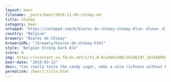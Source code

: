 ```yaml
---
layout: beer
filename: _posts/beer/2016-11-09-chimay.md
title: Chimay
category: beer
untappd: "https://untappd.com/b/bieres-de-chimay-chimay-blue--bleue--blauw--grande-reserve-/34039"
country: "Belgium"
brewery: "Bières de Chimay"
breweryURL: "/brewery/bieres-de-chimay.html"
style: "Belgian Strong Dark Ale"
score: 8
img: https://scontent.xx.fbcdn.net/v/t1.0-0/p480x480/29186187_10156095061468745_989549525716697088_n.jpg?_nc_cat=109&_nc_ht=scontent.xx&oh=eb8e67963969ffb7676a4b52346fd2e8&oe=5C848642
beer-date: "2018-03-13"
desc: "Can really taste the candy sugar, adds a nice richness without being harsh. Nice warming sensation"
permalink: /beer/:title.html
---
```

